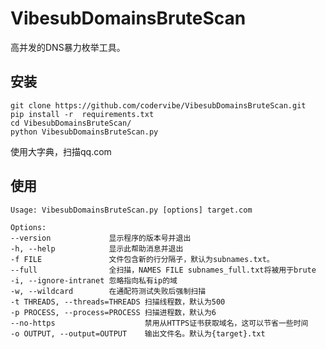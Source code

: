# VibesubDomainsBruteScan

高并发的DNS暴力枚举工具。


## 安装

~~~shell
git clone https://github.com/codervibe/VibesubDomainsBruteScan.git
pip install -r  requirements.txt
cd VibesubDomainsBruteScan/
python VibesubDomainsBruteScan.py
~~~

使用大字典，扫描qq.com


## 使用 ##

	Usage: VibesubDomainsBruteScan.py [options] target.com

	Options:
	--version             显示程序的版本号并退出
	-h, --help            显示此帮助消息并退出
	-f FILE               文件包含新的行分隔子，默认为subnames.txt。
	--full                全扫描，NAMES FILE subnames_full.txt将被用于brute
	-i, --ignore-intranet 忽略指向私有ip的域
	-w, --wildcard        在通配符测试失败后强制扫描
	-t THREADS, --threads=THREADS 扫描线程数，默认为500
	-p PROCESS, --process=PROCESS 扫描进程数，默认为6
    --no-https                    禁用从HTTPS证书获取域名，这可以节省一些时间
	-o OUTPUT, --output=OUTPUT    输出文件名。默认为{target}.txt		
